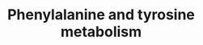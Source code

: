 ---
annotations:
- type: Pathway Ontology
  value: tyrosine metabolic pathway
- type: Pathway Ontology
  value: phenylalanine metabolic pathway
authors:
- ReactomeTeam
- DeSl
description: The hydroxylation of phenylalanine, an essential amino acid, to form
  tyrosine is a major source of the latter amino acid in the body under normal conditions
  and is also the first step in phenylalanine catabolism. To continue the catabolic
  process, tyrosine is transaminated to 3-(4-hydroxyphenyl)pyruvate which is broken
  down to fumarate and acetoacetate (Blau et al. 2001; Mitchell et al. 2001).  View
  original pathway at [http://www.reactome.org/PathwayBrowser/#DIAGRAM=8963691 Reactome].
last-edited: 2021-01-25
organisms:
- Homo sapiens
redirect_from:
- /index.php/Pathway:WP4981
- /instance/WP4981
schema-jsonld:
- '@context': https://schema.org/
  '@id': https://wikipathways.github.io/pathways/WP4981.html
  '@type': Dataset
  creator:
    '@type': Organization
    name: WikiPathways
  description: The hydroxylation of phenylalanine, an essential amino acid, to form
    tyrosine is a major source of the latter amino acid in the body under normal conditions
    and is also the first step in phenylalanine catabolism. To continue the catabolic
    process, tyrosine is transaminated to 3-(4-hydroxyphenyl)pyruvate which is broken
    down to fumarate and acetoacetate (Blau et al. 2001; Mitchell et al. 2001).  View
    original pathway at [http://www.reactome.org/PathwayBrowser/#DIAGRAM=8963691 Reactome].
  keywords:
  - PYR
  - HGD hexamer
  - L-Glu
  - 'Fe2+ '
  - 4aOH-BH4
  - BH4
  - 'ASRGL1(168-308) '
  - 'ASRGL1(1-167) '
  - aspartame
  - PXLP-KYAT1 dimer
  - H2O
  - L-Phe
  - 'PXLP-K247-KYAT1 '
  - H+
  - HGTA
  - 'PCBD1 '
  - 4MAA
  - qDHB
  - 'IL4I1 '
  - FAH dimer
  - HPPYRA
  - 'QDPR '
  - 4FAA
  - NADH
  - L-Ala
  - 'FAD '
  - 3IN-PYRA
  - 'GSH '
  - PCBD1 tetramer
  - NH3
  - 'HPD '
  - HPD:AscH-:Fe2+ dimer
  - 'FAH '
  - TAT dimer
  - 2OG
  - GSTZ1 dimer
  - L-Tyr
  - L-Asp
  - PAH:Fe2+ tetramer
  - O2
  - ACA
  - 'PXLP-K280-TAT '
  - FUMA
  - NAD+
  - kPPV
  - 'PAH '
  - CO2
  - H2O2
  - 'HGD '
  - IL4I1:FAD
  - 'AscH- '
  - 'GSTZ1 '
  - MeOH
  - ASRGL1 heterodimer
  - QDPR dimer
  license: CC0
  name: Phenylalanine and tyrosine metabolism
seo: CreativeWork
title: Phenylalanine and tyrosine metabolism
wpid: WP4981
---